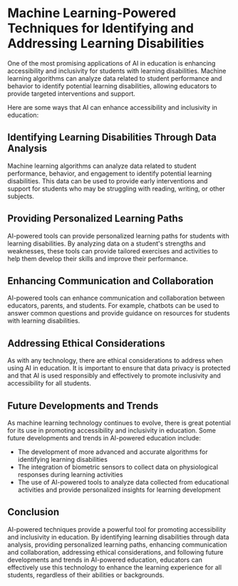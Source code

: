 Machine Learning-Powered Techniques for Identifying and Addressing Learning Disabilities
====================================================================================================================================================

One of the most promising applications of AI in education is enhancing accessibility and inclusivity for students with learning disabilities. Machine learning algorithms can analyze data related to student performance and behavior to identify potential learning disabilities, allowing educators to provide targeted interventions and support.

Here are some ways that AI can enhance accessibility and inclusivity in education:

Identifying Learning Disabilities Through Data Analysis
-------------------------------------------------------

Machine learning algorithms can analyze data related to student performance, behavior, and engagement to identify potential learning disabilities. This data can be used to provide early interventions and support for students who may be struggling with reading, writing, or other subjects.

Providing Personalized Learning Paths
-------------------------------------

AI-powered tools can provide personalized learning paths for students with learning disabilities. By analyzing data on a student's strengths and weaknesses, these tools can provide tailored exercises and activities to help them develop their skills and improve their performance.

Enhancing Communication and Collaboration
-----------------------------------------

AI-powered tools can enhance communication and collaboration between educators, parents, and students. For example, chatbots can be used to answer common questions and provide guidance on resources for students with learning disabilities.

Addressing Ethical Considerations
---------------------------------

As with any technology, there are ethical considerations to address when using AI in education. It is important to ensure that data privacy is protected and that AI is used responsibly and effectively to promote inclusivity and accessibility for all students.

Future Developments and Trends
------------------------------

As machine learning technology continues to evolve, there is great potential for its use in promoting accessibility and inclusivity in education. Some future developments and trends in AI-powered education include:

* The development of more advanced and accurate algorithms for identifying learning disabilities
* The integration of biometric sensors to collect data on physiological responses during learning activities
* The use of AI-powered tools to analyze data collected from educational activities and provide personalized insights for learning development

Conclusion
----------

AI-powered techniques provide a powerful tool for promoting accessibility and inclusivity in education. By identifying learning disabilities through data analysis, providing personalized learning paths, enhancing communication and collaboration, addressing ethical considerations, and following future developments and trends in AI-powered education, educators can effectively use this technology to enhance the learning experience for all students, regardless of their abilities or backgrounds.

